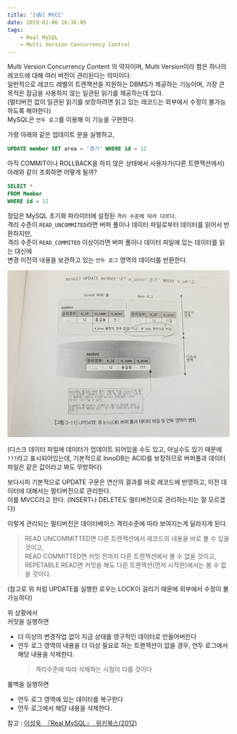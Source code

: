 ```yaml
---
title: '[db] MVCC'
date: 2019-01-06 16:36:05
tags:
    - Real MySQL
    - Multi Version Concurrency Control
---
```


Multi Version Concurrency Content 의 약자이며, Multi Version이라 함은 하나의 레코드에 대해 여러 버전이 관리된다는 의미이다.  
일반적으로 레코드 레벨의 트랜잭션을 지원하는 DBMS가 제공하는 기능이며, 가장 큰 목적은 잠금을 사용하지 않는 일관된 읽기를 제공하는데 있다.  
(멀티버전 없이 일관된 읽기를 보장하려면 읽고 있는 레코드는 외부에서 수정이 불가능하도록 해야한다)  
MySQL은 `언두 로그`를 이용해 이 기능을 구현한다.  

가령 아래와 같은 업데이트 문을 실행하고,  

```sql
UPDATE member SET area = '경기' WHERE id = 12
```

아직 COMMIT이나 ROLLBACK을 하지 않은 상태에서 사용자가(다른 트랜잭션에서) 아래와 같이 조회하면 어떻게 될까?  

```sql
SELECT * 
FROM Member
WHERE id = 12
```

정답은 MySQL 초기화 파라미터에 설정된 `격리 수준에 따라 다르다`.  
격리 수준이 `READ_UNCOMMITED`라면 버퍼 풀이나 데이터 파일로부터 데이터를 읽어서 반환하지만,  
격리 수준이 `READ_COMMITED` 이상이라면 버퍼 풀이나 데이터 파일에 있는 데이터를 읽는 대신에  
변경 이전의 내용을 보관하고 있는 `언두 로그` 영역의 데이터를 반환한다.  

![언두 로그](/temp/언두로그.jpeg)

(디스크 데이터 파일에 데이터가 업데이트 되어있을 수도 있고, 아닐수도 있기 때문에 `???`라고 표시되어있는데, 기본적으로 InnoDB는 ACID를 보장하므로 버퍼풀과 데이터파일은 같은 값이라고 봐도 무방하다)  

보다시피 기본적으로 UPDATE 구문은 연산의 결과를 바로 레코드에 반영하고, 이전 데이터에 대해서는 멀티버전으로 관리한다.  
이를 MVCC라고 한다. (INSERT나 DELETE도 멀티버전으로 관리하는지는 잘 모르겠다)  

이렇게 관리되는 멀티버전은 데이터베이스 격리수준에 따라 보여지는게 달라지게 된다.  
> READ UNCOMMITTED면 다른 트랜잭션에서 레코드의 내용을 바로 볼 수 있을것이고,  
> READ COMMITTED면 커밋 전까지 다른 트랜잭션에서 볼 수 없을 것이고,  
> REPETABLE READ면 커밋을 해도 다른 트랜잭션(먼저 시작한)에서는 볼 수 없을 것이다.  

(참고로 위 처럼 UPDATE를 실행한 로우는 LOCK이 걸리기 때문에 외부에서 수정이 불가능하다)  

위 상황에서  
커밋을 실행하면 
- 더 이상의 변경작업 없이 지금 상태를 영구적인 데이터로 만들어버린다  
- 언두 로그 영역의 내용을 더 이상 필요로 하는 트랜잭션이 없을 경우, 언두 로그에서 해당 내용을 삭제한다.  
    > 격리수준에 따라 삭제하는 시점이 다를 것이다  

롤백을 실행하면  
- 언두 로그 영역에 있는 데이터를 복구한다  
- 언두 로그에서 해당 내용을 삭제한다.  

참고 : [이성욱, 『Real MySQL』, 위키북스(2012)](http://www.kyobobook.co.kr/product/detailViewKor.laf?ejkGb=KOR&mallGb=KOR&barcode=9788992939003&orderClick=LEA&Kc=)


<!-- more -->